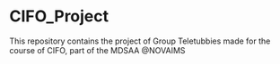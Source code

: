 # CIFO_Project
This repository contains the project of Group Teletubbies made for the course of CIFO, part of the MDSAA @NOVAIMS
